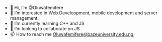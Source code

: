 - 👋 Hi, I’m @Oluwafemifere
- 👀 I’m interested in Web Develeopment, mobile development and server management.
- 🌱 I’m currently learning C++ and JS
- 💞️ I’m looking to collaborate on JS
- 📫 How to reach me Oluwafemifere@bazeuniversity.edu.ng;

<!---
Oluwafemifere/Oluwafemifere is a ✨ special ✨ repository because its `README.md` (this file) appears on your GitHub profile.
You can click the Preview link to take a look at your changes.
--->
